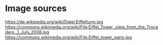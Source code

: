 # Image sources

https://de.wikipedia.org/wiki/Datei:Eiffelturm.jpg
https://commons.wikimedia.org/wiki/File:Eiffel_Tower,_view_from_the_Trocadero,_1_July_2008.jpg
https://commons.wikimedia.org/wiki/File:Eiffel_tower_paris.jpg